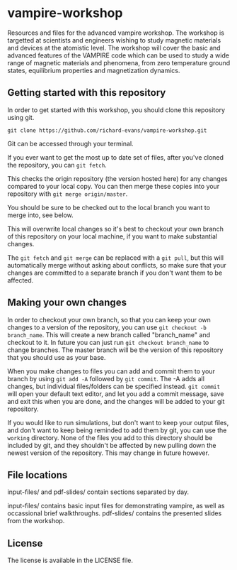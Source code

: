 # vampire-workshop
Resources and files for the advanced vampire workshop. The workshop is targetted at scientists and engineers wishing to study magnetic materials and devices at the atomistic level. The workshop will cover the basic and advanced features of the VAMPIRE code which can be used to study a wide range of magnetic materials and phenomena, from zero temperature ground states, equilibrium properties and magnetization dynamics.

## Getting started with this repository
In order to get started with this workshop, you should clone this repository using git.

`git clone https://github.com/richard-evans/vampire-workshop.git`

Git can be accessed through your terminal.

If you ever want to get the most up to date set of files, after you've cloned the repository, you can
`git fetch`.

This checks the origin repository (the version hosted here) for any changes compared to your local copy. You can then merge these copies into your repository with 
`git merge origin/master`. 

You should be sure to be checked out to the local branch you want to merge into, see below. 

This will overwrite local changes so it's best to checkout your own branch of this repository on your local machine, if you want to make substantial changes.

The `git fetch` and `git merge` can be replaced with a `git pull`, but this will automatically merge without asking about conflicts, so make sure that your changes are committed to a separate branch if you don't want them to be affected.  

## Making your own changes
In order to checkout your own branch, so that you can keep your own changes to a version of the repository, you can use
`git checkout -b branch_name`. This will create a new branch called "branch\_name" and checkout to it. In future you can just run 
`git checkout branch_name` to change branches.
The master branch will be the version of this repository that you should use as your base. 

When you make changes to files you can add and commit them to your branch by using `git add -A` followed by `git commit`. The -A adds all changes, but individual files/folders can be specified instead. `git commit` will open your default text editor, and let you add a commit message, save and exit this when you are done, and the changes will be added to your git repository. 

If you would like to run simulations, but don't want to keep your output files, and don't want to keep being reminded to add them by git, you can use the `working` directory. None of the files you add to this directory should be included by git, and they shouldn't be affected by new pulling down the newest version of the repository. This may change in future however.

## File locations
input-files/ and pdf-slides/ contain sections separated by day.

input-files/ contains basic input files for demonstrating vampire, as well as occassional brief walkthroughs. pdf-slides/ contains the presented slides from the workshop.

## License
The license is available in the LICENSE file. 
